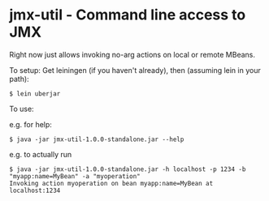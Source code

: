 # jmx-util - Command line access to JMX

Right now just allows invoking no-arg actions on local or remote MBeans.

To setup: Get leiningen (if you haven't already), then (assuming lein in your path):

    $ lein uberjar

To use:

e.g. for help:

    $ java -jar jmx-util-1.0.0-standalone.jar --help

e.g. to actually run

    $ java -jar jmx-util-1.0.0-standalone.jar -h localhost -p 1234 -b "myapp:name=MyBean" -a "myoperation"
    Invoking action myoperation on bean myapp:name=MyBean at localhost:1234
